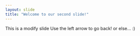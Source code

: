 ```yaml
---
layout: slide
title: "Welcome to our second slide!"
---
```

This is a modify slide
Use the left arrow to go back!
or else...
:)
